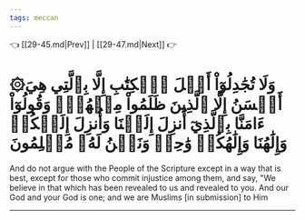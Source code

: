 ```yaml
---
tags: meccan
---
```


👈 [[29-45.md|Prev]] | [[29-47.md|Next]] 👉

# ۞وَلَا تُجَٰدِلُوٓاْ أَهۡلَ ٱلۡكِتَٰبِ إِلَّا بِٱلَّتِي هِيَ أَحۡسَنُ إِلَّا ٱلَّذِينَ ظَلَمُواْ مِنۡهُمۡۖ وَقُولُوٓاْ ءَامَنَّا بِٱلَّذِيٓ أُنزِلَ إِلَيۡنَا وَأُنزِلَ إِلَيۡكُمۡ وَإِلَٰهُنَا وَإِلَٰهُكُمۡ وَٰحِدٞ وَنَحۡنُ لَهُۥ مُسۡلِمُونَ

And do not argue with the People of the Scripture except in a way that is best, except for those who commit injustice among them, and say, "We believe in that which has been revealed to us and revealed to you. And our God and your God is one; and we are Muslims [in submission] to Him

---

